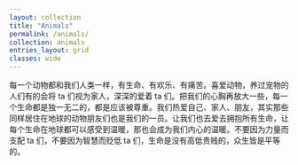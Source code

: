 ```yaml
---
layout: collection
title: "Animals"
permalink: /animals/
collection: animals
entries_layout: grid
classes: wide
---
```


每一个动物都和我们人类一样，有生命、有欢乐、有痛苦。喜爱动物，养过宠物的人们有的会将 ta 们视为家人，深深的爱着 ta 们。把我们的心胸再放大一些，每一个生命都是独一无二的，都是应该被尊重。我们热爱自己、家人、朋友，其实那些同样居住在地球的动物朋友们也是我们的一员。让我们也去爱去拥抱所有生命，让每个生命在地球都可以感受到温暖，那也会成为我们内心的温暖。不要因为力量而支配 ta 们，不要因为智慧而贬低 ta 们，生命是没有高低贵贱的，众生皆是平等的。
